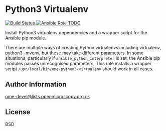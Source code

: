 Python3 Virtualenv
==================


[![Build Status](https://travis-ci.org/ome/ansible-role-python3-virtualenv.svg)](https://travis-ci.org/ome/ansible-role-python3-virtualenv)
[![Ansible Role TODO](https://img.shields.io/ansible/role/TODO.svg)](https://galaxy.ansible.com/ome/python3_-_virtualenv/)

Install Python3 virtualenv dependencies and a wrapper script for the Ansible pip module.

There are multiple ways of creating Python virtualenvs including virtualenv, python3 -mvenv, but these may take different parameters.
In some situations, particularly if `ansible_python_interpreter` is set, the Ansible pip modules passes unrecognised parameters.
This role installs a wrapper script `/usr/local/bin/ome-python3-virtualenv` should work in all cases.


Author Information
------------------

ome-devel@lists.openmicroscopy.org.uk

License
-------

BSD
